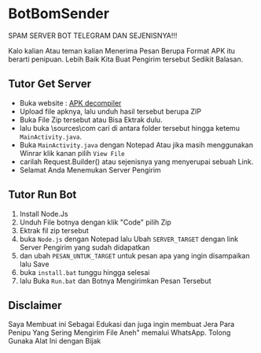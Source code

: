 # BotBomSender

SPAM SERVER BOT TELEGRAM DAN SEJENISNYA!!!

Kalo kalian Atau teman kalian Menerima Pesan Berupa Format APK itu berarti penipuan.
Lebih Baik Kita Buat Pengirim tersebut Sedikit Balasan.

## Tutor Get Server

- Buka website : [APK decompiler](https://www.decompiler.com)
- Upload file apknya, lalu unduh hasil tersebut berupa ZIP
- Buka File Zip tersebut atau Bisa Ektrak dulu.
- lalu buka \sources\com cari di antara folder tersebut hingga ketemu `MainActivity.java`.
- Buka `MainActivity.java` dengan Notepad Atau jika masih menggunakan Winrar klik kanan pilih `View File`
- carilah Request.Builder() atau sejenisnya yang menyerupai sebuah Link.
- Selamat Anda Menemukan Server Pengirim

## Tutor Run Bot

1. Install Node.Js
2. Unduh File botnya dengan klik "Code" pilih Zip
3. Ektrak fil zip tersebut
4. buka `Node.js` dengan Notepad lalu Ubah `SERVER_TARGET` dengan link Server Pengirim yang sudah didapatkan
5. dan ubah `PESAN_UNTUK_TARGET` untuk pesan apa yang ingin disampaikan lalu Save
6. buka `install.bat` tunggu hingga selesai
7. lalu Buka `Run.bat` dan Botnya Mengirimkan Pesan Tersebut

## Disclaimer

Saya Membuat ini Sebagai Edukasi dan juga ingin membuat Jera Para Penipu Yang Sering Mengirim File Aneh" memalui WhatsApp.
Tolong Gunaka Alat Ini dengan Bijak
